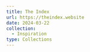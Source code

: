```yaml
---
title: The Index
url: https://theindex.website
date: 2024-03-22
collection:
  - Inspiration
type: Collections
---
```

